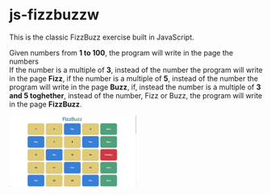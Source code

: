 # js-fizzbuzzw
<p>This is the classic FizzBuzz exercise built in JavaScript.</p>
<p>Given numbers from <strong>1 to 100</strong>, the program will write in the page the numbers <br>
If the number is a multiple of <strong>3</strong>, instead of the number the program will write in the page <strong>Fizz</strong>, if the number is a multiple of <strong>5</strong>, instead of the number the program will write in the page <strong>Buzz</strong>, if, instead the number is a multiple of <strong>3 and 5 toghether</strong>, instead of the number, Fizz or Buzz, the program will write in the page <strong>FizzBuzz</strong>. </p> 
<img src="img/Screen.png" width="50%" >